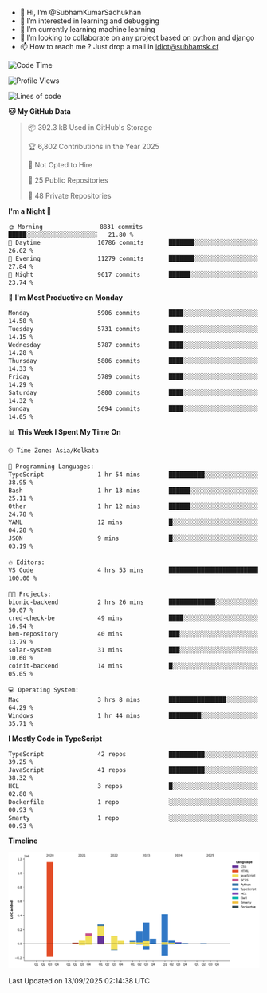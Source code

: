 - 👋 Hi, I’m @SubhamKumarSadhukhan
- 👀 I’m interested in learning and debugging
- 🌱 I’m currently learning machine learning
- 💞️ I’m looking to collaborate on any project based on python and django
- 📫 How to reach me ?
      Just drop a mail in idiot@subhamsk.cf

<!---
SubhamKumarSadhukhan/SubhamKumarSadhukhan is a ✨ special ✨ repository because its `README.md` (this file) appears on your GitHub profile.
You can click the Preview link to take a look at your changes.
--->


<!--START_SECTION:waka-->
![Code Time](http://img.shields.io/badge/Code%20Time-3%2C077%20hrs%2050%20mins-blue)

![Profile Views](http://img.shields.io/badge/Profile%20Views-0-blue)

![Lines of code](https://img.shields.io/badge/From%20Hello%20World%20I%27ve%20Written-2.8%20million%20lines%20of%20code-blue)

**🐱 My GitHub Data** 

> 📦 392.3 kB Used in GitHub's Storage 
 > 
> 🏆 6,802 Contributions in the Year 2025
 > 
> 🚫 Not Opted to Hire
 > 
> 📜 25 Public Repositories 
 > 
> 🔑 48 Private Repositories 
 > 
**I'm a Night 🦉** 

```text
🌞 Morning                8831 commits        █████░░░░░░░░░░░░░░░░░░░░   21.80 % 
🌆 Daytime                10786 commits       ███████░░░░░░░░░░░░░░░░░░   26.62 % 
🌃 Evening                11279 commits       ███████░░░░░░░░░░░░░░░░░░   27.84 % 
🌙 Night                  9617 commits        ██████░░░░░░░░░░░░░░░░░░░   23.74 % 
```
📅 **I'm Most Productive on Monday** 

```text
Monday                   5906 commits        ████░░░░░░░░░░░░░░░░░░░░░   14.58 % 
Tuesday                  5731 commits        ████░░░░░░░░░░░░░░░░░░░░░   14.15 % 
Wednesday                5787 commits        ████░░░░░░░░░░░░░░░░░░░░░   14.28 % 
Thursday                 5806 commits        ████░░░░░░░░░░░░░░░░░░░░░   14.33 % 
Friday                   5789 commits        ████░░░░░░░░░░░░░░░░░░░░░   14.29 % 
Saturday                 5800 commits        ████░░░░░░░░░░░░░░░░░░░░░   14.32 % 
Sunday                   5694 commits        ████░░░░░░░░░░░░░░░░░░░░░   14.05 % 
```


📊 **This Week I Spent My Time On** 

```text
🕑︎ Time Zone: Asia/Kolkata

💬 Programming Languages: 
TypeScript               1 hr 54 mins        ██████████░░░░░░░░░░░░░░░   38.95 % 
Bash                     1 hr 13 mins        ██████░░░░░░░░░░░░░░░░░░░   25.11 % 
Other                    1 hr 12 mins        ██████░░░░░░░░░░░░░░░░░░░   24.78 % 
YAML                     12 mins             █░░░░░░░░░░░░░░░░░░░░░░░░   04.28 % 
JSON                     9 mins              █░░░░░░░░░░░░░░░░░░░░░░░░   03.19 % 

🔥 Editors: 
VS Code                  4 hrs 53 mins       █████████████████████████   100.00 % 

🐱‍💻 Projects: 
bionic-backend           2 hrs 26 mins       █████████████░░░░░░░░░░░░   50.07 % 
cred-check-be            49 mins             ████░░░░░░░░░░░░░░░░░░░░░   16.94 % 
hem-repository           40 mins             ███░░░░░░░░░░░░░░░░░░░░░░   13.79 % 
solar-system             31 mins             ███░░░░░░░░░░░░░░░░░░░░░░   10.60 % 
coinit-backend           14 mins             █░░░░░░░░░░░░░░░░░░░░░░░░   05.05 % 

💻 Operating System: 
Mac                      3 hrs 8 mins        ████████████████░░░░░░░░░   64.29 % 
Windows                  1 hr 44 mins        █████████░░░░░░░░░░░░░░░░   35.71 % 
```

**I Mostly Code in TypeScript** 

```text
TypeScript               42 repos            ██████████░░░░░░░░░░░░░░░   39.25 % 
JavaScript               41 repos            ██████████░░░░░░░░░░░░░░░   38.32 % 
HCL                      3 repos             █░░░░░░░░░░░░░░░░░░░░░░░░   02.80 % 
Dockerfile               1 repo              ░░░░░░░░░░░░░░░░░░░░░░░░░   00.93 % 
Smarty                   1 repo              ░░░░░░░░░░░░░░░░░░░░░░░░░   00.93 % 
```



**Timeline**

![Lines of Code chart](https://raw.githubusercontent.com/SubhamKumarSadhukhan/SubhamKumarSadhukhan/main/assets/bar_graph.png)


 Last Updated on 13/09/2025 02:14:38 UTC
<!--END_SECTION:waka-->
